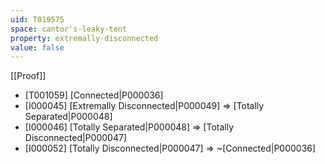 ```yaml
---
uid: T019575
space: cantor's-leaky-tent
property: extremally-disconnected
value: false
---
```

[[Proof]]

* [T001059] [Connected|P000036]
* [I000045] [Extremally Disconnected|P000049] => [Totally Separated|P000048]
* [I000046] [Totally Separated|P000048] => [Totally Disconnected|P000047]
* [I000052] [Totally Disconnected|P000047] => ~[Connected|P000036]

